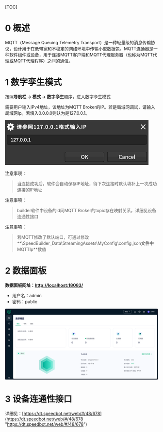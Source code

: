 [TOC]

# 0 概述

MQTT（Message Queuing Telemetry Transport）是一种轻量级的消息传输协议，设计用于在低带宽和不稳定的网络环境中传输小型数据包。MQTT连通器是一种软件组件或设备，用于连接MQTT客户端和MQTT代理服务器（也称为MQTT代理或MQTT代理程序）之间的通信。

# 1 数字孪生模式

按照**导航栏 -> 模式 -> 数字孪生**顺序，进入数字孪生模式

需要用户输入IPv4地址，该地址为MQTT Broker的IP。若是局域网调试，请输入局域网Ip。若填入0.0.0.0则认为是127.0.0.1。

![](../imgs/801.png)

注意事项：
> 当连接成功后，软件会自动保存IP地址，待下次连接时默认填补上一次成功连接的IP地址

注意事项：

> builder软件中设备的id同MQTT Broker的topic存在映射关系，详细见设备连通性接口

注意事项：
> 若MQTT修改了默认端口，可通过修改**\SpeedBuilder_Data\StreamingAssets\MyConfig\config.json**文件中**MQTTIp**数值


# 2 数据面板

**数据面板网址：[http://localhost:18083/](http://localhost:18083/ "数据面板网址")**

- 用户名：admin
- 密码：public

![](../imgs/802.png)

# 3 设备连通性接口

详细见：[https://dt.speedbot.net/web/#/48/678](https://dt.speedbot.net/web/#/48/678 "https://dt.speedbot.net/web/#/48/678")